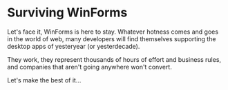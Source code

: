 # Surviving WinForms

Let's face it, WinForms is here to stay. Whatever hotness comes and goes in the world of web, many developers will find themselves supporting the desktop apps of yesteryear (or yesterdecade).

They work, they represent thousands of hours of effort and business rules, and companies that aren't going anywhere won't convert.

Let's make the best of it...
